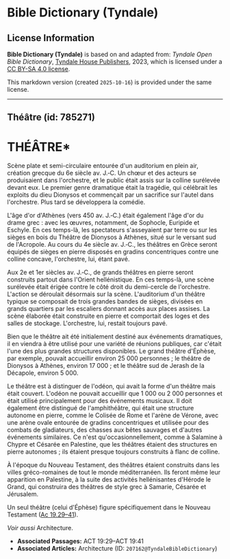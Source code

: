 # Bible Dictionary (Tyndale)

## License Information

**Bible Dictionary (Tyndale)** is based on and adapted from: _Tyndale Open Bible Dictionary_, [Tyndale House Publishers](https://tyndaleopenresources.com/), 2023, which is licensed under a [CC BY-SA 4.0 license](https://creativecommons.org/licenses/by-sa/4.0/legalcode.en).

This markdown version (created `2025-10-16`) is provided under the same license.



--------------------------------

## Théâtre (id: 785271)

THÉÂTRE\*
=========

Scène plate et semi\-circulaire entourée d'un auditorium en plein air, création grecque du 6e siècle av. J.‑C. Un chœur et des acteurs se produisaient dans l'orchestre, et le public était assis sur la colline surélevée devant eux. Le premier genre dramatique était la tragédie, qui célébrait les exploits du dieu Dionysos et commençait par un sacrifice sur l'autel dans l'orchestre. Plus tard se développera la comédie.

L'âge d'or d'Athènes (vers 450 av. J.‑C.) était également l'âge d'or du drame grec : avec les œuvres, notamment, de Sophocle, Euripide et Eschyle. En ces temps\-là, les spectateurs s'asseyaient par terre ou sur les sièges en bois du Théâtre de Dionysos à Athènes, situé sur le versant sud de l'Acropole. Au cours du 4e siècle av. J.‑C., les théâtres en Grèce seront équipés de sièges en pierre disposés en gradins concentriques contre une colline concave, l'orchestre, lui, étant pavé.

Aux 2e et 1er siècles av. J.‑C., de grands théâtres en pierre seront construits partout dans l'Orient hellénistique. En ces temps\-là, une scène surélevée était érigée contre le côté droit du demi\-cercle de l'orchestre. L'action se déroulait désormais sur la scène. L'auditorium d'un théâtre typique se composait de trois grandes bandes de sièges, divisées en grands quartiers par les escaliers donnant accès aux places assises. La scène élaborée était construite en pierre et comportait des loges et des salles de stockage. L'orchestre, lui, restait toujours pavé.

Bien que le théâtre ait été initialement destiné aux événements dramatiques, il en viendra à être utilisé pour une variété de réunions publiques, car c'était l'une des plus grandes structures disponibles. Le grand théâtre d'Éphèse, par exemple, pouvait accueillir environ 25 000 personnes ; le théâtre de Dionysos à Athènes, environ 17 000 ; et le théâtre sud de Jerash de la Décapole, environ 5 000\.

Le théâtre est à distinguer de l'odéon, qui avait la forme d'un théâtre mais était couvert. L'odéon ne pouvait accueillir que 1 000 ou 2 000 personnes et était utilisé principalement pour des événements musicaux. Il doit également être distingué de l'amphithéâtre, qui était une structure autonome en pierre, comme le Colisée de Rome et l'arène de Vérone, avec une arène ovale entourée de gradins concentriques et utilisée pour des combats de gladiateurs, des chasses aux bêtes sauvages et d'autres événements similaires. Ce n'est qu'occasionnellement, comme à Salamine à Chypre et Césarée en Palestine, que les théâtres étaient des structures en pierre autonomes ; ils étaient presque toujours construits à flanc de colline.

À l'époque du Nouveau Testament, des théâtres étaient construits dans les villes gréco\-romaines de tout le monde méditerranéen. Ils feront même leur apparition en Palestine, à la suite des activités hellénisantes d'Hérode le Grand, qui construira des théâtres de style grec à Samarie, Césarée et Jérusalem.

Un seul théâtre (celui d'Éphèse) figure spécifiquement dans le Nouveau Testament ([Ac 19\.29–41](https://ref.ly/Acts19:29-Acts19:41)).

*Voir aussi* Architecture.

* **Associated Passages:** ACT 19:29–ACT 19:41
* **Associated Articles:** Architecture (ID: `207162@TyndaleBibleDictionary`)

